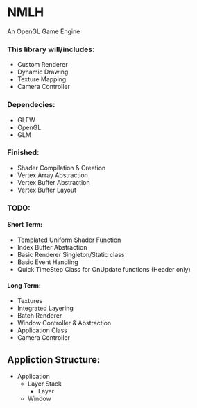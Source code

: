 # NMLH

An OpenGL Game Engine

### This library will/includes:

- Custom Renderer
- Dynamic Drawing
- Texture Mapping
- Camera Controller

### Dependecies:

- GLFW
- OpenGL
- GLM

### Finished:

- Shader Compilation & Creation
- Vertex Array Abstraction
- Vertex Buffer Abstraction
- Vertex Buffer Layout

### TODO:

#### Short Term:
- Templated Uniform Shader Function
- Index Buffer Abstraction
- Basic Renderer Singleton/Static class
- Basic Event Handling
- Quick TimeStep Class for OnUpdate functions (Header only)

#### Long Term:
- Textures
- Integrated Layering
- Batch Renderer
- Window Controller & Abstraction
- Application Class
- Camera Controller

## Appliction Structure:
- Application
    - Layer Stack
        - Layer
    - Window

